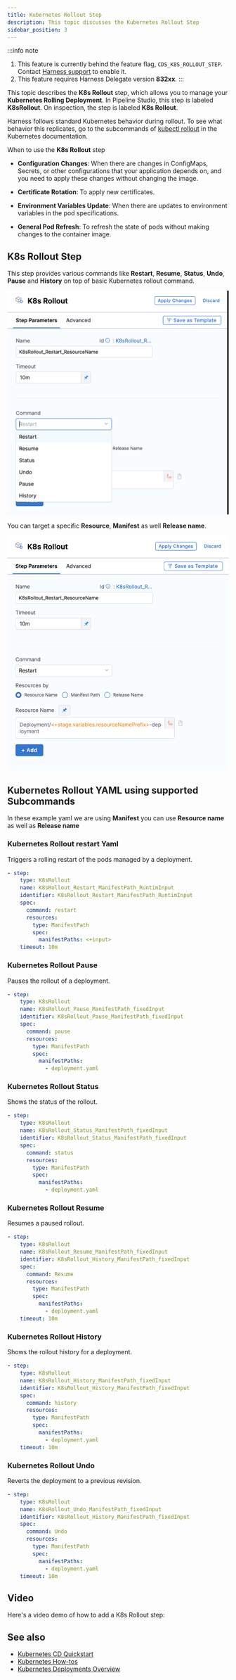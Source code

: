 ```yaml
---
title: Kubernetes Rollout Step
description: This topic discusses the Kubernetes Rollout Step
sidebar_position: 3
---
```


:::info note
1. This feature is currently behind the feature flag, `CDS_K8S_ROLLOUT_STEP`. Contact [Harness support](mailto:support@harness.io) to enable it.
2. This feature requires Harness Delegate version **832xx**.
:::

This topic describes the **K8s Rollout** step, which allows you to manage your **Kubernetes Rolling Deployment**. In Pipeline Studio, this step is labeled **K8sRollout**. On inspection, the step is labeled **K8s Rollout**. 

Harness follows standard Kubernetes behavior during rollout. To see what behavior this replicates, go to the subcommands of [kubectl rollout](https://kubernetes.io/docs/reference/kubectl/generated/kubectl_rollout/#see-also) in the Kubernetes documentation.

When to use the **K8s Rollout** step

- **Configuration Changes**: When there are changes in ConfigMaps, Secrets, or other configurations that your application depends on, and you need to apply these changes without changing the image.

- **Certificate Rotation**: To apply new certificates.

- **Environment Variables Update**: When there are updates to environment variables in the pod specifications.

- **General Pod Refresh**: To refresh the state of pods without making changes to the container image.

## K8s Rollout Step

This step provides various commands like **Restart**, **Resume**, **Status**, **Undo**, **Pause** and **History** on top of basic Kubernetes rollout command.


![](./static/Kubernetes_rollout_commands.png)


You can target a specific **Resource**, **Manifest** as well **Release name**.

![](./static/resource_type_k8s_rollout.png)


## Kubernetes Rollout YAML using supported Subcommands

In these example yaml we are using **Manifest** you can use **Resource name** as well as **Release name**

### Kubernetes Rollout restart Yaml

Triggers a rolling restart of the pods managed by a deployment.

```yaml
- step:
    type: K8sRollout
    name: K8sRollout_Restart_ManifestPath_RuntimInput
    identifier: K8sRollout_Restart_ManifestPath_RuntimInput
    spec:
      command: restart
      resources:
        type: ManifestPath
        spec:
          manifestPaths: <+input>
    timeout: 10m
```

### Kubernetes Rollout Pause

Pauses the rollout of a deployment.

```yaml
- step:
    type: K8sRollout
    name: K8sRollout_Pause_ManifestPath_fixedInput
    identifier: K8sRollout_Pause_ManifestPath_fixedInput
    spec:
      command: pause
      resources:
        type: ManifestPath
        spec:
          manifestPaths:
            - deployment.yaml

```

### Kubernetes Rollout Status

Shows the status of the rollout.

```yaml
- step:
    type: K8sRollout
    name: K8sRollout_Status_ManifestPath_fixedInput
    identifier: K8sRollout_Status_ManifestPath_fixedInput
    spec:
      command: status
      resources:
        type: ManifestPath
        spec:
          manifestPaths:
            - deployment.yaml

```

### Kubernetes Rollout Resume 

Resumes a paused rollout.

```yaml
- step:
    type: K8sRollout
    name: K8sRollout_Resume_ManifestPath_fixedInput
    identifier: K8sRollout_History_ManifestPath_fixedInput
    spec:
      command: Resume
      resources:
        type: ManifestPath
        spec:
          manifestPaths:
            - deployment.yaml
    timeout: 10m
```


### Kubernetes Rollout History

Shows the rollout history for a deployment.

```yaml
- step:
    type: K8sRollout
    name: K8sRollout_History_ManifestPath_fixedInput
    identifier: K8sRollout_History_ManifestPath_fixedInput
    spec:
      command: history
      resources:
        type: ManifestPath
        spec:
          manifestPaths:
            - deployment.yaml
    timeout: 10m
```

### Kubernetes Rollout Undo

Reverts the deployment to a previous revision.

```yaml
- step:
    type: K8sRollout
    name: K8sRollout_Undo_ManifestPath_fixedInput
    identifier: K8sRollout_History_ManifestPath_fixedInput
    spec:
      command: Undo
      resources:
        type: ManifestPath
        spec:
          manifestPaths:
            - deployment.yaml
    timeout: 10m
```

## Video

Here's a video demo of how to add a K8s Rollout step:  

<!-- Video:
https://www.loom.com/share/e39980150e8e48dc8755885fc89afc72?sid=973d4a7c-1b7b-4178-8c87-a310b82d4dcd-->
<DocVideo src="https://www.loom.com/share/e39980150e8e48dc8755885fc89afc72" />

## See also

* [Kubernetes CD Quickstart](/docs/continuous-delivery/deploy-srv-diff-platforms/kubernetes/kubernetes-cd-quickstart)
* [Kubernetes How-tos](/docs/category/kubernetes)
* [Kubernetes Deployments Overview](/docs/continuous-delivery/deploy-srv-diff-platforms/kubernetes/kubernetes-deployments-overview)
